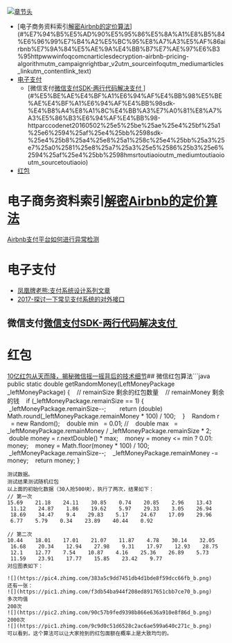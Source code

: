 [![章节头](https://parg.co/UGo)](https://parg.co/b4z) 
 - [电子商务资料索引[解密Airbnb的定价算法](http://www.infoq.com/cn/articles/decryption-airbnb-pricing-algorithm?utm_campaign=rightbar_v2&utm_source=infoq&utm_medium=articles_link&utm_content=link_text)](#%E7%94%B5%E5%AD%90%E5%95%86%E5%8A%A1%E8%B5%84%E6%96%99%E7%B4%A2%E5%BC%95%E8%A7%A3%E5%AF%86airbnb%E7%9A%84%E5%AE%9A%E4%BB%B7%E7%AE%97%E6%B3%95httpwwwinfoqcomcnarticlesdecryption-airbnb-pricing-algorithmutm_campaignrightbar_v2utm_sourceinfoqutm_mediumarticles_linkutm_contentlink_text)
- [电子支付](#%E7%94%B5%E5%AD%90%E6%94%AF%E4%BB%98)
  * [微信支付[微信支付SDK-两行代码解决支付 ](http://arccode.net/2016/05/02/%E5%BE%AE%E4%BF%A1%E6%94%AF%E4%BB%98SDK-%E4%B8%A4%E8%A1%8C%E4%BB%A3%E7%A0%81%E8%A7%A3%E5%86%B3%E6%94%AF%E4%BB%98/?hmsr=toutiao.io&utm_medium=toutiao.io&utm_source=toutiao.io)](#%E5%BE%AE%E4%BF%A1%E6%94%AF%E4%BB%98%E5%BE%AE%E4%BF%A1%E6%94%AF%E4%BB%98sdk-%E4%B8%A4%E8%A1%8C%E4%BB%A3%E7%A0%81%E8%A7%A3%E5%86%B3%E6%94%AF%E4%BB%98-httparccodenet20160502%25e5%25be%25ae%25e4%25bf%25a1%25e6%2594%25af%25e4%25bb%2598sdk-%25e4%25b8%25a4%25e8%25a1%258c%25e4%25bb%25a3%25e7%25a0%2581%25e8%25a7%25a3%25e5%2586%25b3%25e6%2594%25af%25e4%25bb%2598hmsrtoutiaoioutm_mediumtoutiaoioutm_sourcetoutiaoio)
- [红包](#%E7%BA%A2%E5%8C%85) 

# 电子商务资料索引[解密Airbnb的定价算法](http://www.infoq.com/cn/articles/decryption-airbnb-pricing-algorithm?utm_campaign=rightbar_v2&utm_source=infoq&utm_medium=articles_link&utm_content=link_text)
[Airbnb支付平台如何进行异常检测](http://www.infoq.com/cn/news/2016/03/Airbnb-FFT-anomaly-detection) 

# 电子支付
- [凤凰牌老熊:支付系统设计系列文章](http://blog.lixf.cn/essay/2016/10/08/account-1/)
- [2017-探讨一下常见支付系统的对外接口](https://segmentfault.com/a/1190000008942039) 
## 微信支付[微信支付SDK-两行代码解决支付 ](http://arccode.net/2016/05/02/%E5%BE%AE%E4%BF%A1%E6%94%AF%E4%BB%98SDK-%E4%B8%A4%E8%A1%8C%E4%BB%A3%E7%A0%81%E8%A7%A3%E5%86%B3%E6%94%AF%E4%BB%98/?hmsr=toutiao.io&utm_medium=toutiao.io&utm_source=toutiao.io) 
# 红包
[10亿红包从天而降，揭秘微信摇一摇背后的技术细节](http://www.infoq.com/cn/articles/1-billion-bonus-from-the-clouds)## 微信红包算法```java
public static double getRandomMoney(LeftMoneyPackage _leftMoneyPackage) {
    // remainSize 剩余的红包数量
    // remainMoney 剩余的钱
    if (_leftMoneyPackage.remainSize == 1) {
        _leftMoneyPackage.remainSize--;
        return (double) Math.round(_leftMoneyPackage.remainMoney * 100) / 100;
    }
    Random r     = new Random();
    double min   = 0.01; //
    double max   = _leftMoneyPackage.remainMoney / _leftMoneyPackage.remainSize * 2;
    double money = r.nextDouble() * max;
    money = money <= min ? 0.01: money;
    money = Math.floor(money * 100) / 100;
    _leftMoneyPackage.remainSize--;
    _leftMoneyPackage.remainMoney -= money;
    return money;
}
```
测试数据。
测试结果测试随机红包
以上面的初始化数据（30人抢500块），执行了两次，结果如下：
// 第一次
15.69    21.18    24.11    30.85    0.74    20.85    2.96    13.43    11.12    24.87    1.86    19.62    5.97    29.33    3.05    26.94    18.69    34.47    9.4    29.83    5.17    24.67    17.09    29.96    6.77    5.79    0.34    23.89    40.44    0.92

// 第二次
10.44    18.01    17.01    21.07    11.87    4.78    30.14    32.05    16.68    20.34    12.94    27.98    9.31    17.97    12.93    28.75    12.1    12.77    7.54    10.87    4.16    25.36    26.89    5.73    11.59    23.91    17.77    15.85    23.42    9.77
对应图表如下：

![](https://pic4.zhimg.com/383a5c9dd7451db4d1bde8f59dcc66fb_b.png)
还有一张：
![](https://pic1.zhimg.com/f3db54ba944f208ed8917651cbb7ce70_b.png)
多次均值
200次
![](https://pic2.zhimg.com/90c57b9fed9398b866e636a910e8f86d_b.png)
2000次
![](https://pic1.zhimg.com/9c9d0c51d6528c2ac6ae599a640c271c_b.png)
可以看到，这个算法可以让大家抢到的红包面额在概率上是大致均匀的。

